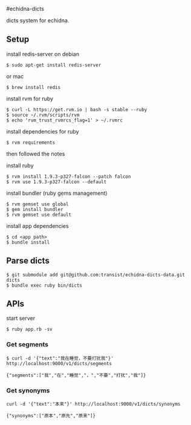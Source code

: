 #echidna-dicts

dicts system for echidna.

## Setup

install redis-server on debian

```
$ sudo apt-get install redis-server
```

or mac

```
$ brew install redis
```

install rvm for ruby

```
$ curl -L https://get.rvm.io | bash -s stable --ruby
$ source ~/.rvm/scripts/rvm
$ echo 'rvm_trust_rvmrcs_flag=1' > ~/.rvmrc
```

install dependencies for ruby

```
$ rvm requirements
```

then followed the notes

install ruby

```
$ rvm install 1.9.3-p327-falcon --patch falcon
$ rvm use 1.9.3-p327-falcon --default
```

install bundler (ruby gems management)

```
$ rvm gemset use global
$ gem install bundler
$ rvm gemset use default
```

install app dependencies

```
$ cd <app path>
$ bundle install
```

## Parse dicts

```
$ git submodule add git@github.com:transist/echidna-dicts-data.git dicts
$ bundle exec ruby bin/dicts
```

## APIs

start server

```
$ ruby app.rb -sv
```

### Get segments

```
$ curl -d '{"text":"我在睡觉，不要打扰我"}' http://localhost:9000/v1/dicts/segments

{"segments":["我","在","睡觉","，","不要","打扰","我"]}
```

### Get synonyms

```
curl -d '{"text":"本来"}' http://localhost:9000/v1/dicts/synonyms

{"synonyms":["原本","原先","原来"]}
```
